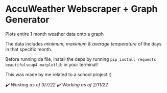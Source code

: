 # AccuWeather Webscraper + Graph Generator 
Plots entire 1 month weather data onto a graph

The data includes *minimum, maximum & average temperature* of the days in that specific month.

Before running da file, install the deps by running
`pip install requests beautifulsoup4 matplotlib`
in your terminal!

This was made by me related to a school project :)

*✔️ Working as of 3/7/22*
*✔️ Working as of 2/11/22*
